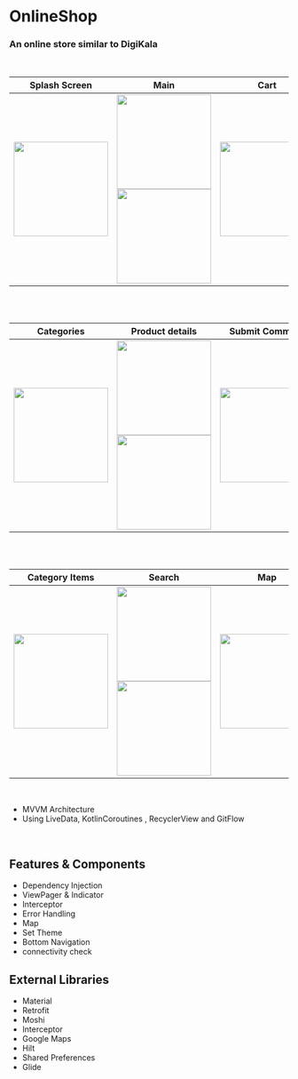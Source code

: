 # OnlineShop

### An online store similar to DigiKala



<br>

| Splash Screen | Main | Cart |
|--|--|--|
| <img src="https://user-images.githubusercontent.com/99007231/184059832-826c6f17-3351-49f0-abe3-a34dfabe0ec3.png" width=170px> | <img src="https://user-images.githubusercontent.com/99007231/184045573-7bf78847-3a55-4eb2-9c29-a90e351cec47.png" width=170px> <img src="https://user-images.githubusercontent.com/99007231/184045128-fb87f631-0efc-43a0-bbc0-c21e7e8ddc51.png" width=170px> | <img src="https://user-images.githubusercontent.com/99007231/184050159-27a576ef-998c-45a7-a563-f7bb69a66293.png" width=170px> |
<br>
<br>

| Categories  | Product details | Submit Comment |
|--|--|--|
| <img src="https://user-images.githubusercontent.com/99007231/184043401-1cff6810-cedc-4a50-a818-74eaa2d2a49e.png" width=170px> | <img src="https://user-images.githubusercontent.com/99007231/184048701-b1132216-21cb-4ce9-9176-29104453062c.png" width=170px> <img src="https://user-images.githubusercontent.com/99007231/184056209-3046cd0c-83d9-45d9-b2ea-451224f4e2fb.png" width=170px> | <img src="https://user-images.githubusercontent.com/99007231/184057143-e9a8b4f1-c205-48fe-8c9c-d72e74d72a40.png" width=170px> |
<br>
<br>


| Category Items |Search  | Map | 
|--|--|--|
| <img src="https://user-images.githubusercontent.com/99007231/184043424-1afed87d-7bdc-4b61-97e8-da960fe1177c.png" width=170px> | <img src="https://user-images.githubusercontent.com/99007231/184049581-e6542a64-6a37-4312-aac0-12a090370553.png" width=170px> <img src="https://user-images.githubusercontent.com/99007231/184049456-4c684297-f59d-4de9-bde6-b23370189dca.png" width=170px> | <img src="https://user-images.githubusercontent.com/99007231/184058552-bdae6be7-e3bb-4da5-bdc5-12c2bf1bb405.png" width=170px> |


<br>

 - MVVM Architecture
 - Using LiveData, KotlinCoroutines , RecyclerView and GitFlow
 <br>





 ## Features & Components
 - Dependency Injection
 - ViewPager & Indicator
 - Interceptor
 - Error Handling
 - Map
 - Set Theme
 - Bottom Navigation
 - connectivity check
 
 ## External Libraries
 - Material
 - Retrofit
 - Moshi
 - Interceptor
 - Google Maps
 - Hilt
 - Shared Preferences
 - Glide
 
